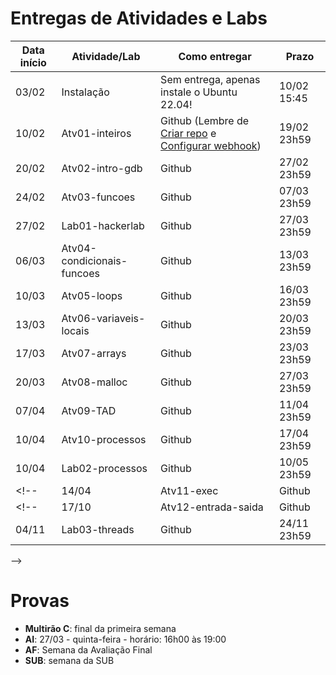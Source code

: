 
# Entregas de Atividades e Labs


| Data início | Atividade/Lab                                                              | Como entregar   | Prazo              |
|-------------|----------------------------------------------------------------------------|-----------------|--------------------|
| 03/02 | Instalação | Sem entrega, apenas instale o Ubuntu 22.04! | 10/02 15:45 |
| 10/02 | Atv01-inteiros | Github (Lembre de [Criar repo](https://classroom.github.com/a/kza8G2K0) e [Configurar webhook](tutorial_servidor_testes.pdf)) | 19/02 23h59 |
| 20/02 | Atv02-intro-gdb | Github | 27/02 23h59 |
| 24/02 | Atv03-funcoes | Github | 07/03 23h59 |
| 27/02 | Lab01-hackerlab  | Github | 27/03 23h59 |
| 06/03 | Atv04-condicionais-funcoes | Github | 13/03 23h59 |
| 10/03 | Atv05-loops | Github | 16/03 23h59 |
| 13/03 | Atv06-variaveis-locais | Github | 20/03 23h59 |
| 17/03 | Atv07-arrays | Github | 23/03 23h59 |
| 20/03 | Atv08-malloc | Github | 27/03 23h59 |
| 07/04 | Atv09-TAD  | Github | 11/04 23h59 |
| 10/04 | Atv10-processos | Github | 17/04 23h59 |
| 10/04 | Lab02-processos | Github | 10/05  23h59 |
<!--| 14/04 | Atv11-exec | Github | 18/04 23h59 |  -->
<!--| 17/10 | Atv12-entrada-saida | Github | 25/10 23h59 |
| 04/11 | Lab03-threads | Github | 24/11  23h59 | 
 -->
# Provas

- **Multirão C**: final da primeira semana
- **AI**: 27/03 - quinta-feira - horário: 16h00 às 19:00
- **AF**: Semana da Avaliação Final
- **SUB**: semana da SUB 

